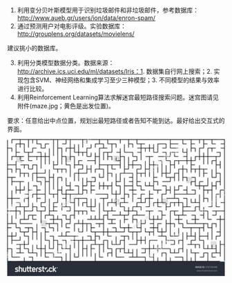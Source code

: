 1. 利用变分贝叶斯模型用于识别垃圾邮件和非垃圾邮件，参考数据库：http://www.aueb.gr/users/ion/data/enron-spam/
2. 通过预测用户对电影评级。实验数据库：http://grouplens.org/datasets/movielens/

建议挑小的数据库。

3. 利用分类模型数据分类。数据来源：http://archive.ics.uci.edu/ml/datasets/Iris：1. 数据集自行网上搜索；2. 实现包含SVM、神经网络和集成学习至少三种模型；3. 不同模型的结果与效率进行比较。
4. 利用Reinforcement Learning算法求解迷宫最短路径搜索问题。迷宫图请见附件(maze.jpg；黄色是出发位置)。

要求：任意给出中点位置，规划出最短路径或者告知不能到达。最好给出交互式的界面。

![maze-1](assets/maze-1.jpg)